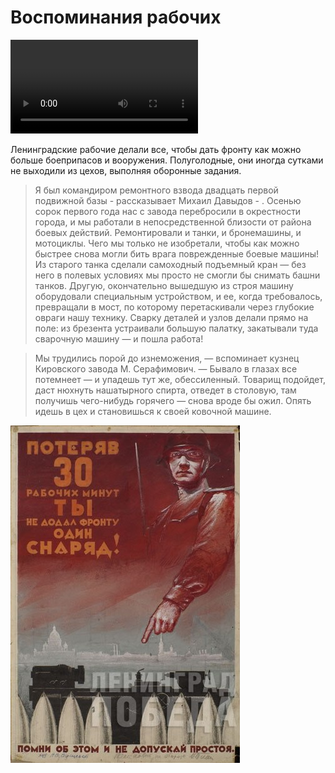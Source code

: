 # Воспоминания рабочих

<video controls name="media">
<source src="https://topspb.tv/uploaded/uploads/video/66478.mp4" type="video/mp4">
</video>

Ленинградские рабочие делали все, чтобы дать фронту как можно больше боеприпасов и вооружения. Полуголодные, они иногда сутками не выходили из цехов, выполняя оборонные задания. 


>Я был командиром ремонтного взвода двадцать первой подвижной базы - рассказывает Михаил Давыдов - . Осенью сорок первого года нас с завода перебросили в окрестности города, и мы работали в непосредственной близости от района боевых действий. Ремонтировали и танки, и бронемашины, и мотоциклы. Чего мы только не изобретали, чтобы как можно быстрее снова могли бить врага поврежденные боевые машины! Из старого танка сделали самоходный подъемный кран — без него в полевых условиях мы просто не смогли бы снимать башни танков. Другую, окончательно вышедшую из строя машину оборудовали специальным устройством, и ее, когда требовалось, превращали в мост, по которому перетаскивали через глубокие овраги нашу технику. Сварку деталей и узлов делали прямо на поле: из брезента устраивали большую палатку, закатывали туда сварочную машину — и пошла работа!

>Мы трудились порой до изнеможения, — вспоминает кузнец Кировского завода М. Серафимович. — Бывало в глазах все потемнеет — и упадешь тут же, обессиленный. Товарищ подойдет, даст нюхнуть нашатырного спирта, отведет в столовую, там получишь чего-нибудь горячего — снова вроде бы ожил. Опять идешь в цех и становишься к своей ковочной машине.


<div class="img-elongated-center-block">
<img class="img-elongated" src="/content/img/3qehwFGtjAw.jpg" alt="Не удалось загрузить изображение">
</div>